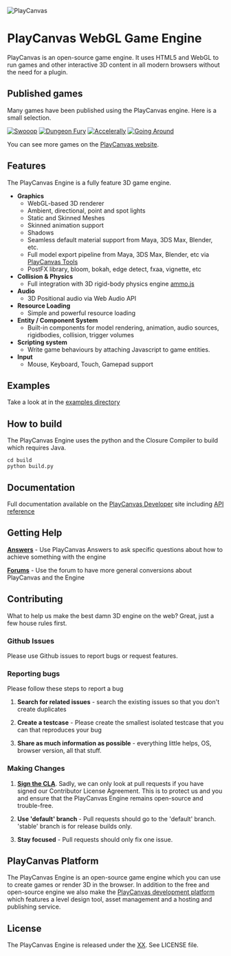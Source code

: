 ![PlayCanvas](http://static.playcanvas.com/images/logo/Playcanvas_LOGOSET_SMALL-06.png)

# PlayCanvas WebGL Game Engine

PlayCanvas is an open-source game engine. It uses HTML5 and WebGL to run games and other interactive 3D content in all modern browsers without the need for a plugin.

## Published games

Many games have been published using the PlayCanvas engine. Here is a small selection.

[![Swooop](https://s3-eu-west-1.amazonaws.com/images.playcanvas.com/projects/12/4763/TKYXB8-image-25.jpg)](http://swooop.playcanvas.com) [![Dungeon Fury](https://s3-eu-west-1.amazonaws.com/images.playcanvas.com/projects/12/4450/DVBWHU-image-25.jpg)](http://dungeonfury.playcanvas.com) [![Accelerally](https://s3-eu-west-1.amazonaws.com/images.playcanvas.com/projects/8/3489/RK8NH5-image-25.jpg)](http://apps.playcanvas.com/will/acceleronly/accelerally) [![Going Around](https://s3-eu-west-1.amazonaws.com/images.playcanvas.com/projects/7/3491/HMYM08-image-25.jpg)](http://apps.playcanvas.com/dave/goingaround/goingaround)

You can see more games on the [PlayCanvas website](https://playcanvas.com/play).

## Features

The PlayCanvas Engine is a fully feature 3D game engine.

* **Graphics**
	* WebGL-based 3D renderer
	* Ambient, directional, point and spot lights
	* Static and Skinned Meshes
	* Skinned animation support
	* Shadows
	* Seamless default material support from Maya, 3DS Max, Blender, etc.
	* Full model export pipeline from Maya, 3DS Max, Blender, etc via [PlayCanvas Tools](https://playcanvas.com)
	* PostFX library, bloom, bokah, edge detect, fxaa, vignette, etc
* **Collision & Physics**
	* Full integration with 3D rigid-body physics engine [ammo.js](https://github.com/kripken/ammo.js)
* **Audio**
	* 3D Positional audio via Web Audio API
* **Resource Loading**
	* Simple and powerful resource loading
* **Entity / Component System**
	* Built-in components for model rendering, animation, audio sources, rigidbodies, collision, trigger volumes
* **Scripting system**
 	* Write game behaviours by attaching Javascript to game entities.
* **Input**
 	* Mouse, Keyboard, Touch, Gamepad support

## Examples 

Take a look at in the [examples directory](examples)

## How to build

The PlayCanvas Engine uses the python and the Closure Compiler to build which requires Java.

    cd build
    python build.py

## Documentation

Full documentation available on the [PlayCanvas Developer](http://developer.playcanvas.com) site including [API reference](http://developer.playcanvas.com/engine/api/stable)

## Getting Help

[**Answers**](http://answers.playcanvas.com) - Use PlayCanvas Answers to ask specific questions about how to achieve something with the engine

[**Forums**](http://forum.playcanvas.com) - Use the forum to have more general conversions about PlayCanvas and the Engine

## Contributing

What to help us make the best damn 3D engine on the web? Great, just a few house rules first.

### Github Issues

Please use Github issues to report bugs or request features.

### Reporting bugs

Please follow these steps to report a bug

1. **Search for related issues** - search the existing issues so that you don't create duplicates

2. **Create a testcase** - Please create the smallest isolated testcase that you can that reproduces your bug

3. **Share as much information as possible** - everything little helps, OS, browser version, all that stuff.

### Making Changes

1. [**Sign the CLA**](https://docs.google.com/a/playcanvas.com/forms/d/1Ih69zQfJG-QDLIEpHr6CsaAs6fPORNOVnMv5nuo0cjk/viewform). Sadly, we can only look at pull requests if you have signed our Contributor License Agreement. This is to protect us and you and ensure that the PlayCanvas Engine remains open-source and trouble-free. 

2. **Use 'default' branch** - Pull requests should go to the 'default' branch. 'stable' branch is for release builds only.

3. **Stay focused** - Pull requests should only fix one issue.

## PlayCanvas Platform

The PlayCanvas Engine is an open-source game engine which you can use to create games or render 3D in the browser. In addition to the free and open-source engine we also make the [PlayCanvas development platform](https://playcanvas.com/) which features a level design tool, asset management and a hosting and publishing service. 

## License

The PlayCanvas Engine is released under the [XX](). See LICENSE file.